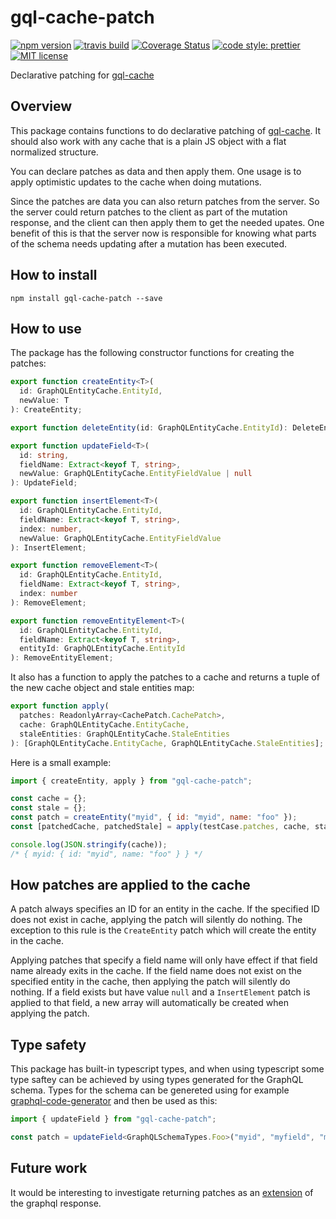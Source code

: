 # gql-cache-patch

[![npm version][version-image]][version-url]
[![travis build][travis-image]][travis-url]
[![Coverage Status][coveralls-image]][coveralls-url]
[![code style: prettier][prettier-image]][prettier-url]
[![MIT license][license-image]][license-url]

Declarative patching for [gql-cache](https://www.npmjs.com/package/gql-cache)

## Overview

This package contains functions to do declarative patching of [gql-cache](https://www.npmjs.com/package/gql-cache). It should also work with any cache that is a plain JS object with a flat normalized structure.

You can declare patches as data and then apply them. One usage is to apply optimistic updates to the cache when doing mutations.

Since the patches are data you can also return patches from the server. So the server could return patches to the client as part of the mutation response, and the client can then apply them to get the needed upates. One benefit of this is that the server now is responsible for knowing what parts of the schema needs updating after a mutation has been executed.

## How to install

```
npm install gql-cache-patch --save
```

## How to use

The package has the following constructor functions for creating the patches:

```ts
export function createEntity<T>(
  id: GraphQLEntityCache.EntityId,
  newValue: T
): CreateEntity;

export function deleteEntity(id: GraphQLEntityCache.EntityId): DeleteEntity;

export function updateField<T>(
  id: string,
  fieldName: Extract<keyof T, string>,
  newValue: GraphQLEntityCache.EntityFieldValue | null
): UpdateField;

export function insertElement<T>(
  id: GraphQLEntityCache.EntityId,
  fieldName: Extract<keyof T, string>,
  index: number,
  newValue: GraphQLEntityCache.EntityFieldValue
): InsertElement;

export function removeElement<T>(
  id: GraphQLEntityCache.EntityId,
  fieldName: Extract<keyof T, string>,
  index: number
): RemoveElement;

export function removeEntityElement<T>(
  id: GraphQLEntityCache.EntityId,
  fieldName: Extract<keyof T, string>,
  entityId: GraphQLEntityCache.EntityId
): RemoveEntityElement;
```

It also has a function to apply the patches to a cache and returns a tuple of the new cache object and stale entities map:

```ts
export function apply(
  patches: ReadonlyArray<CachePatch.CachePatch>,
  cache: GraphQLEntityCache.EntityCache,
  staleEntities: GraphQLEntityCache.StaleEntities
): [GraphQLEntityCache.EntityCache, GraphQLEntityCache.StaleEntities];
```

Here is a small example:

```js
import { createEntity, apply } from "gql-cache-patch";

const cache = {};
const stale = {};
const patch = createEntity("myid", { id: "myid", name: "foo" });
const [patchedCache, patchedStale] = apply(testCase.patches, cache, stale);

console.log(JSON.stringify(cache));
/* { myid: { id: "myid", name: "foo" } } */
```

## How patches are applied to the cache

A patch always specifies an ID for an entity in the cache. If the specified ID does not exist in cache, applying the patch will silently do nothing. The exception to this rule is the `CreateEntity` patch which will create the entity in the cache.

Applying patches that specify a field name will only have effect if that field name already exits in the cache. If the field name does not exist on the specified entity in the cache, then applying the patch will silently do nothing. If a field exists but have value `null` and a `InsertElement` patch is applied to that field, a new array will automatically be created when applying the patch.

## Type safety

This package has built-in typescript types, and when using typescript some type saftey can be achieved by using types generated for the GraphQL schema. Types for the schema can be genereted using for example [graphql-code-generator](https://www.npmjs.com/package/graphql-code-generator) and then be used as this:

```ts
import { updateField } from "gql-cache-patch";

const patch = updateField<GraphQLSchemaTypes.Foo>("myid", "myfield", "myvalue");
```

## Future work

It would be interesting to investigate returning patches as an [extension](http://facebook.github.io/graphql/June2018/#sec-Response-Format) of the graphql response.

[version-image]: https://img.shields.io/npm/v/gql-cache-patch.svg?style=flat
[version-url]: https://www.npmjs.com/package/gql-cache-patch
[travis-image]: https://travis-ci.com/dividab/gql-cache-patch.svg?branch=master&style=flat
[travis-url]: https://travis-ci.com/dividab/gql-cache-patch
[coveralls-image]: https://coveralls.io/repos/github/dividab/gql-cache-patch/badge.svg?branch=master
[coveralls-url]: https://coveralls.io/github/dividab/gql-cache-patch?branch=master
[license-image]: https://img.shields.io/github/license/dividab/gql-cache-patch.svg?style=flat
[license-url]: https://opensource.org/licenses/MIT
[prettier-image]: https://img.shields.io/badge/code_style-prettier-ff69b4.svg?style=flat
[prettier-url]: https://github.com/prettier/prettier
